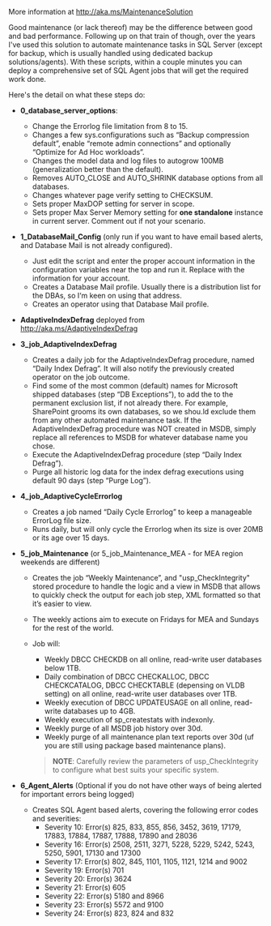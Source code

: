More information at http://aka.ms/MaintenanceSolution

Good maintenance (or lack thereof) may be the difference between good and bad performance. 
Following up on that train of though, over the years I've used this solution to automate maintenance tasks in SQL Server (except for backup, which is usually handled using dedicated backup solutions/agents). 
With these scripts, within a couple minutes you can deploy a comprehensive set of SQL Agent jobs that will get the required work done.

Here's the detail on what these steps do:

- **0_database_server_options**:
  - Change the Errorlog file limitation from 8 to 15.
  - Changes a few sys.configurations such as “Backup compression default”, enable “remote admin connections” and optionally “Optimize for Ad Hoc workloads”.
  - Changes the model data and log files to autogrow 100MB (generalization better than the default).
  - Removes AUTO_CLOSE and AUTO_SHRINK database options from all databases.
  - Changes whatever page verify setting to CHECKSUM.
  - Sets proper MaxDOP setting for server in scope.
  - Sets proper Max Server Memory setting for **one standalone** instance in current server. Comment out if not your scenario.

- **1_DatabaseMail_Config** (only run if you want to have email based alerts, and Database Mail is not already configured).
  - Just edit the script and enter the proper account information in the configuration variables near the top and run it. Replace with the information for your account.
  - Creates a Database Mail profile. Usually there is a distribution list for the DBAs, so I‘m keen on using that address.
  - Creates an operator using that Database Mail profile.

- **AdaptiveIndexDefrag** deployed from http://aka.ms/AdaptiveIndexDefrag

- **3_job_AdaptiveIndexDefrag**
  - Creates a daily job for the AdaptiveIndexDefrag procedure, named “Daily Index Defrag”. It will also notify the previously created operator on the job outcome.
  - Find some of the most common (default) names for Microsoft shipped databases (step “DB Exceptions”), to add the to the permanent exclusion list, if not already there. For example, SharePoint grooms its own databases, so we shou.ld exclude them from any other automated maintenance task. If the AdaptiveIndexDefrag procedure was NOT created in MSDB, simply replace all references to MSDB for whatever database name you chose.
  - Execute the AdaptiveIndexDefrag procedure (step “Daily Index Defrag”).
  - Purge all historic log data for the index defrag executions using default 90 days (step “Purge Log”).

- **4_job_AdaptiveCycleErrorlog**
  - Creates a job named “Daily Cycle Errorlog” to keep a manageable ErrorLog file size. 
  - Runs daily, but will only cycle the Errorlog when its size is over 20MB or its age over 15 days.

- **5_job_Maintenance** (or 5_job_Maintenance_MEA - for MEA region weekends are different)
  - Creates the job “Weekly Maintenance”, and "usp_CheckIntegrity" stored procedure to handle the logic and a view in MSDB that allows to quickly check the output for each job step, XML formatted so that it’s easier to view. 
  - The weekly actions aim to execute on Fridays for MEA and Sundays for the rest of the world.
  - Job will:
    - Weekly DBCC CHECKDB on all online, read-write user databases below 1TB.
    - Daily combination of DBCC CHECKALLOC, DBCC CHECKCATALOG, DBCC CHECKTABLE (depensing on VLDB setting) on all online, read-write user databases over 1TB.
    - Weekly execution of DBCC UPDATEUSAGE on all online, read-write databases up to 4GB.
    - Weekly execution of sp_createstats with indexonly.
    - Weekly purge of all MSDB job history over 30d.
    - Weekly purge of all maintenance plan text reports over 30d (uf you are still using package based maintenance plans).
    
    > **NOTE**: Carefully review the parameters of usp_CheckIntegrity to configure what best suits your specific system.
    
- **6_Agent_Alerts** (Optional if you do not have other ways of being alerted for important errors being logged)
  - Creates SQL Agent based alerts, covering the following error codes and severities:
    - Severity 10: Error(s) 825, 833, 855, 856, 3452, 3619, 17179, 17883, 17884, 17887, 17888, 17890 and 28036
    - Severity 16: Error(s) 2508, 2511, 3271, 5228, 5229, 5242, 5243, 5250, 5901, 17130 and 17300
    - Severity 17: Error(s) 802, 845, 1101, 1105, 1121, 1214 and 9002
    - Severity 19: Error(s) 701
    - Severity 20: Error(s) 3624
    - Severity 21: Error(s) 605
    - Severity 22: Error(s) 5180 and 8966
    - Severity 23: Error(s) 5572 and 9100
    - Severity 24: Error(s) 823, 824 and 832
